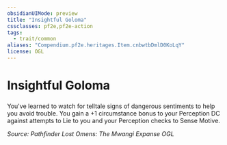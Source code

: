 ```yaml
---
obsidianUIMode: preview
title: "Insightful Goloma"
cssclasses: pf2e,pf2e-action
tags:
  - trait/common
aliases: "Compendium.pf2e.heritages.Item.cnbwtbDmlD0KoLqY"
license: OGL
---
```

# Insightful Goloma

### 






You've learned to watch for telltale signs of dangerous sentiments to help you avoid trouble. You gain a +1 circumstance bonus to your Perception DC against attempts to Lie to you and your Perception checks to Sense Motive.

*Source: Pathfinder Lost Omens: The Mwangi Expanse*
*OGL*